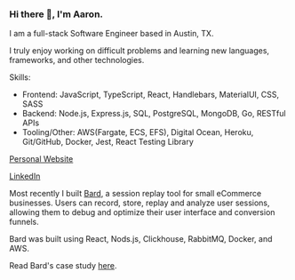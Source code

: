 ### Hi there 👋, I'm Aaron.

I am a full-stack Software Engineer based in Austin, TX.

I truly enjoy working on difficult problems and learning new languages, frameworks, and other technologies.

Skills:

  * Frontend: JavaScript, TypeScript, React, Handlebars, MaterialUI, CSS, SASS
  * Backend: Node.js, Express.js, SQL, PostgreSQL, MongoDB, Go, RESTful APIs
  * Tooling/Other: AWS(Fargate, ECS, EFS), Digital Ocean, Heroku, Git/GitHub, Docker, Jest, React Testing Library

[Personal Website](https://ahullstackdeveloper.com)

[LinkedIn](https://www.linkedin.com/in/aaron-hull-austin/)

Most recently I built [Bard](https://bard-rr.com/), a session replay tool for small eCommerce businesses. Users can record, store, replay and analyze user sessions, allowing them to debug and optimize their user interface and conversion funnels.

Bard was built using React, Nods.js, Clickhouse, RabbitMQ, Docker, and AWS.

Read Bard's case study [here](https://bard-rr.com/).

<!--
**aahull08/aahull08** is a ✨ _special_ ✨ repository because its `README.md` (this file) appears on your GitHub profile.

Here are some ideas to get you started:

- 🔭 I’m currently working on ...
- 🌱 I’m currently learning ...
- 👯 I’m looking to collaborate on ...
- 🤔 I’m looking for help with ...
- 💬 Ask me about ...
- 📫 How to reach me: ...
- 😄 Pronouns: ...
- ⚡ Fun fact: ...
-->
